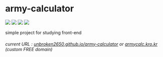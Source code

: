 # army-calculator
<p>
<!--HTML5-->
<img src="https://img.shields.io/badge/HTML5-E34F26?style=flat-square&logo=HTML5&logoColor=white"/>
<!--CSS3-->
<img src="https://img.shields.io/badge/CSS3-1572B6?style=flat-square&logo=CSS3&logoColor=white"/>
<!--JS-->
<img src="https://img.shields.io/badge/JavaScript-F7DF1E?style=flat-square&logo=JavaScript&logoColor=white"/>
<img src="https://github.com/unbroken2650/army-calculator/actions/workflows/codeql-analysis.yml/badge.svg?branch=main"
</p>
<p>simple project for studying front-end</p>

###### current URL : [unbroken2650.github.io/army-calculator](https://unbroken2650.github.io/army-calculator) or [armycalc.kro.kr](https://www.armycalc.kro.kr) (custom FREE domain)

